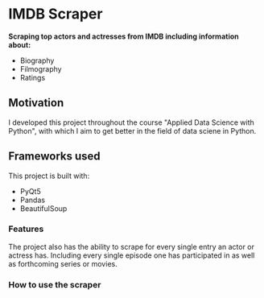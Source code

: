 # IMDB Scraper
<b>Scraping top actors and actresses from IMDB including information about:</b>
- Biography
- Filmography
- Ratings

## Motivation
I developed this project throughout the course "Applied Data Science with Python", with which I aim to get better in the field of data sciene in Python.

## Frameworks used
This project is built with:
- PyQt5
- Pandas
- BeautifulSoup

### Features
The project also has the ability to scrape for every single entry an actor or actress has. Including every single episode one has participated in as well as forthcoming series or movies.

### How to use the scraper